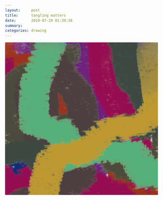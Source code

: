 ```yaml
---
layout:     post
title:      tangling matters
date:       2019-07-29 01:39:38
summary:    
categories: drawing
---
```

![tangling matters](/images/diary/tangling-matters.png ".")
